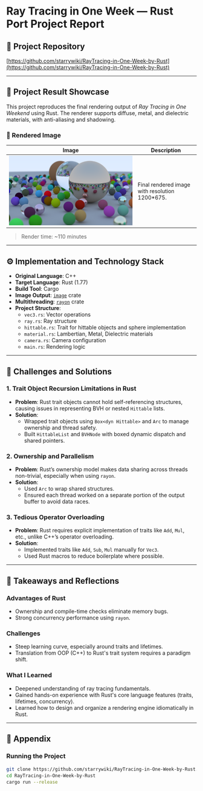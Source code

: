 # Ray Tracing in One Week — Rust Port Project Report

## 🔗 Project Repository

[https://github.com/starrywiki/RayTracing-in-One-Week-by-Rust](https://github.com/starrywiki/RayTracing-in-One-Week-by-Rust)

---

## 📸 Project Result Showcase

This project reproduces the final rendering output of *Ray Tracing in One Weekend* using Rust. The renderer supports diffuse, metal, and dielectric materials, with anti-aliasing and shadowing.

### 🌅 Rendered Image

| Image                         | Description                                    |
| ----------------------------- | ---------------------------------------------- |
| ![demo](./results/output.png) | Final rendered image with resolution 1200*675. |

> Render time: ~110 minutes 

---

## ⚙️ Implementation and Technology Stack

- **Original Language**: C++
- **Target Language**: Rust (1.77)
- **Build Tool**: Cargo
- **Image Output**: [`image`](https://crates.io/crates/image) crate
- **Multithreading**: [`rayon`](https://crates.io/crates/rayon) crate
- **Project Structure**:
  - `vec3.rs`: Vector operations
  - `ray.rs`: Ray structure
  - `hittable.rs`: Trait for hittable objects and sphere implementation
  - `material.rs`: Lambertian, Metal, Dielectric materials
  - `camera.rs`: Camera configuration
  - `main.rs`: Rendering logic

---

## 🧱 Challenges and Solutions

### 1. Trait Object Recursion Limitations in Rust

- **Problem**: Rust trait objects cannot hold self-referencing structures, causing issues in representing BVH or nested `Hittable` lists.
- **Solution**:
  - Wrapped trait objects using `Box<dyn Hittable>` and `Arc` to manage ownership and thread safety.
  - Built `HittableList` and `BVHNode` with boxed dynamic dispatch and shared pointers.

### 2. Ownership and Parallelism

- **Problem**: Rust’s ownership model makes data sharing across threads non-trivial, especially when using `rayon`.
- **Solution**:
  - Used `Arc` to wrap shared structures.
  - Ensured each thread worked on a separate portion of the output buffer to avoid data races.

### 3. Tedious Operator Overloading

- **Problem**: Rust requires explicit implementation of traits like `Add`, `Mul`, etc., unlike C++’s operator overloading.
- **Solution**:
  - Implemented traits like `Add`, `Sub`, `Mul` manually for `Vec3`.
  - Used Rust macros to reduce boilerplate where possible.

---

## 🌱 Takeaways and Reflections

### Advantages of Rust

- Ownership and compile-time checks eliminate memory bugs.
- Strong concurrency performance using `rayon`.

### Challenges

- Steep learning curve, especially around traits and lifetimes.
- Translation from OOP (C++) to Rust's trait system requires a paradigm shift.

### What I Learned

- Deepened understanding of ray tracing fundamentals.
- Gained hands-on experience with Rust's core language features (traits, lifetimes, concurrency).
- Learned how to design and organize a rendering engine idiomatically in Rust.

---

## 📄 Appendix

### Running the Project

```bash
git clone https://github.com/starrywiki/RayTracing-in-One-Week-by-Rust.git
cd RayTracing-in-One-Week-by-Rust
cargo run --release
